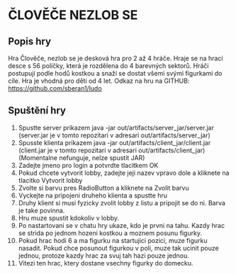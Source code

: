 # ČLOVĚČE NEZLOB SE
## Popis hry
Hra Člověče, nezlob se je desková hra pro 2 až 4 hráče. 
Hraje se na hrací desce s 56 políčky, která je rozdělena do 4 barevných sektorů. 
Hráči postupují podle hodů kostkou a snaží se dostat všemi svými figurkami do cíle.
Hra je vhodná pro děti od 4 let.
Odkaz na hru na GITHUB: https://github.com/sberan1/ludo


## Spuštění hry
1. Spustte server prikazem java -jar out/artifacts/server_jar/server.jar (server.jar je v tomto repozitari v adresari out/artifacts/server_jar)
2. Spusste klienta prikazem java -jar out/artifacts/client_jar/client.jar (client.jar je v tomto repozitari v adresari out/artifacts/client_jar) (Momentalne nefunguje, nelze spustit JAR)
3. Zadejte jmeno pro login a potvrdte tlacitkem OK
4. Pokud chcete vytvorit lobby, zadejte jeji nazev vpravo dole a kliknete na tlacitko Vytvorit lobby
5. Zvolte si barvu pres RadioButton a kliknete na Zvolit barvu
6. Vyckejte na pripojeni druheho klienta a spustte hru
7. Druhy klient si musi fyzicky zvolit lobby z listu a pripojit se do ni. Barva je take povinna.
8. Hru muze spustit kdokoliv v lobby.
9. Po nastartovani se v chatu hry ukaze, kdo je prvni na tahu. Kazdy hrac se strida po jednom hozeni kostkou a moznem posunu figurky.
10. Pokud hrac hodi 6 a ma figurku na startujici pozici, muze figurku nasadit. Pokud chce posunout figurkou v poli, muze tak ucinit pouze jednou, protoze kazdy hrac za svuj tah hazi pouze jednou.
11. Vitezi ten hrac, ktery dostane vsechny figurky do domecku.